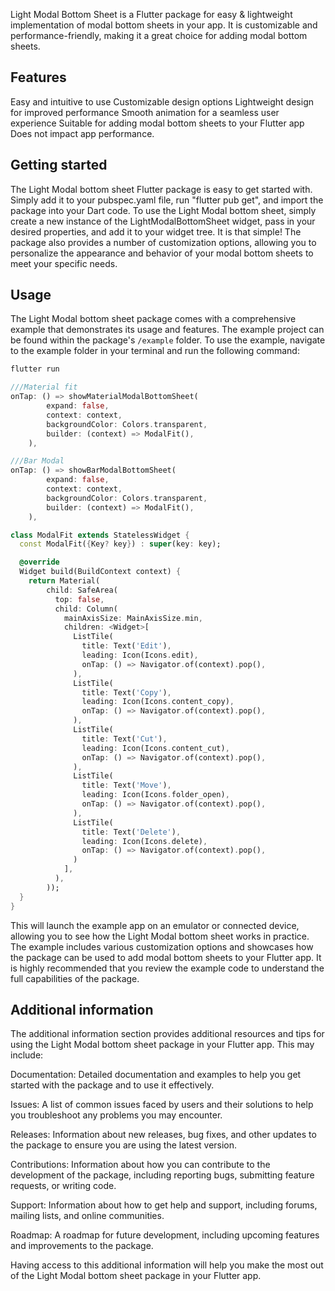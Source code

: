 <!--
This README describes the package. If you publish this package to pub.dev,
this README's contents appear on the landing page for your package.

For information about how to write a good package README, see the guide for
[writing package pages](https://dart.dev/guides/libraries/writing-package-pages).

For general information about developing packages, see the Dart guide for
[creating packages](https://dart.dev/guides/libraries/create-library-packages)
and the Flutter guide for
[developing packages and plugins](https://flutter.dev/developing-packages).
-->

Light Modal Bottom Sheet is a Flutter package for easy & lightweight implementation of modal bottom 
sheets in your app. It is customizable and performance-friendly, making it a great choice for adding 
modal bottom sheets.

## Features

Easy and intuitive to use
Customizable design options
Lightweight design for improved performance
Smooth animation for a seamless user experience
Suitable for adding modal bottom sheets to your Flutter app
Does not impact app performance.

## Getting started

The Light Modal bottom sheet Flutter package is easy to get started with. Simply add it to your 
pubspec.yaml file, run "flutter pub get", and import the package into your Dart code. To use the 
Light Modal bottom sheet, simply create a new instance of the LightModalBottomSheet widget, 
pass in your desired properties, and add it to your widget tree. It is that simple! The package also 
provides a number of customization options, allowing you to personalize the appearance and 
behavior of your modal bottom sheets to meet your specific needs.

## Usage
The Light Modal bottom sheet package comes with a comprehensive example that demonstrates its usage 
and features. The example project can be found within the package's `/example` folder. 
To use the example, navigate to the example folder in your terminal and run the following command:

```bash
flutter run
```


```dart
///Material fit
onTap: () => showMaterialModalBottomSheet(
        expand: false,
        context: context,
        backgroundColor: Colors.transparent,
        builder: (context) => ModalFit(),
    ),
```
```dart
///Bar Modal
onTap: () => showBarModalBottomSheet(
        expand: false,
        context: context,
        backgroundColor: Colors.transparent,
        builder: (context) => ModalFit(),
    ),
```

```dart
class ModalFit extends StatelessWidget {
  const ModalFit({Key? key}) : super(key: key);

  @override
  Widget build(BuildContext context) {
    return Material(
        child: SafeArea(
          top: false,
          child: Column(
            mainAxisSize: MainAxisSize.min,
            children: <Widget>[
              ListTile(
                title: Text('Edit'),
                leading: Icon(Icons.edit),
                onTap: () => Navigator.of(context).pop(),
              ),
              ListTile(
                title: Text('Copy'),
                leading: Icon(Icons.content_copy),
                onTap: () => Navigator.of(context).pop(),
              ),
              ListTile(
                title: Text('Cut'),
                leading: Icon(Icons.content_cut),
                onTap: () => Navigator.of(context).pop(),
              ),
              ListTile(
                title: Text('Move'),
                leading: Icon(Icons.folder_open),
                onTap: () => Navigator.of(context).pop(),
              ),
              ListTile(
                title: Text('Delete'),
                leading: Icon(Icons.delete),
                onTap: () => Navigator.of(context).pop(),
              )
            ],
          ),
        ));
  }
}
```
This will launch the example app on an emulator or connected device, allowing you to see 
how the Light Modal bottom sheet works in practice. The example includes various customization 
options and showcases how the package can be used to add modal bottom sheets to your Flutter app. 
It is highly recommended that you review the example code to understand the full capabilities of 
the package.

## Additional information

The additional information section provides additional resources and tips for using the Light Modal bottom sheet package in your Flutter app. This may include:

Documentation: Detailed documentation and examples to help you get started with the package and to use it effectively.

Issues: A list of common issues faced by users and their solutions to help you troubleshoot any problems you may encounter.

Releases: Information about new releases, bug fixes, and other updates to the package to ensure you are using the latest version.

Contributions: Information about how you can contribute to the development of the package, including reporting bugs, submitting feature requests, or writing code.

Support: Information about how to get help and support, including forums, mailing lists, and online communities.

Roadmap: A roadmap for future development, including upcoming features and improvements to the package.

Having access to this additional information will help you make the most out of the Light Modal bottom sheet package in your Flutter app.





